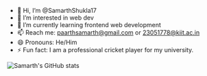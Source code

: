 - 👋 Hi, I’m @SamarthShukla17
- 👀 I’m interested in web dev
- 🌱 I’m currently learning frontend web development
- 📫 Reach me: paarthsamarth@gmail.com or 23051778@kiit.ac.in
- 😄 Pronouns: He/Him
- ⚡ Fun fact: I am a professional cricket player for my university.





 ![Samarth's GitHub stats](https://github-readme-stats.vercel.app/api?username=SamarthShukla17&theme=vision-friendly-dark_icons=true)

<!---
SamarthShukla17/SamarthShukla17 is a ✨ special ✨ repository because its `README.md` (this file) appears on your GitHub profile.
You can click the Preview link to take a look at your changes.
--->
